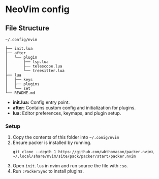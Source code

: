 # NeoVim config

## File Structure
```
~/.config/nvim

├── init.lua
├── after
│   └── plugin
│       ├── lsp.lua
│       ├── telescope.lua
│       └── treesitter.lua
├── lua
│   ├── keys
│   ├── plugins
│   └── set
└── README.md
```

- **init.lua:** Config entry point.
- **after:** Contains custom config and initialization for plugins.
- **lua:** Editor preferences, keymaps, and plugin setup.


### Setup

1. Copy the contents of this folder into `~/.conig/nvim`
2. Ensure packer is installed by running.
      ```
      git clone --depth 1 https://github.com/wbthomason/packer.nvim\ ~/.local/share/nvim/site/pack/packer/start/packer.nvim
      ```
3. Open `init.lua` in nvim and run source the file with `:so`.
4. Run `:PackerSync` to install plugins.
